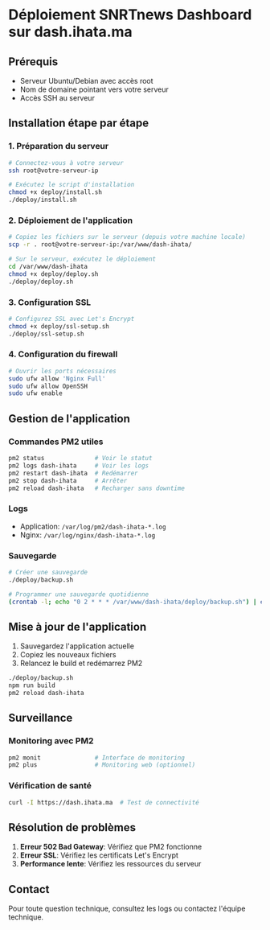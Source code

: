 
# Déploiement SNRTnews Dashboard sur dash.ihata.ma

## Prérequis
- Serveur Ubuntu/Debian avec accès root
- Nom de domaine pointant vers votre serveur
- Accès SSH au serveur

## Installation étape par étape

### 1. Préparation du serveur
```bash
# Connectez-vous à votre serveur
ssh root@votre-serveur-ip

# Exécutez le script d'installation
chmod +x deploy/install.sh
./deploy/install.sh
```

### 2. Déploiement de l'application
```bash
# Copiez les fichiers sur le serveur (depuis votre machine locale)
scp -r . root@votre-serveur-ip:/var/www/dash-ihata/

# Sur le serveur, exécutez le déploiement
cd /var/www/dash-ihata
chmod +x deploy/deploy.sh
./deploy/deploy.sh
```

### 3. Configuration SSL
```bash
# Configurez SSL avec Let's Encrypt
chmod +x deploy/ssl-setup.sh
./deploy/ssl-setup.sh
```

### 4. Configuration du firewall
```bash
# Ouvrir les ports nécessaires
sudo ufw allow 'Nginx Full'
sudo ufw allow OpenSSH
sudo ufw enable
```

## Gestion de l'application

### Commandes PM2 utiles
```bash
pm2 status              # Voir le statut
pm2 logs dash-ihata     # Voir les logs
pm2 restart dash-ihata  # Redémarrer
pm2 stop dash-ihata     # Arrêter
pm2 reload dash-ihata   # Recharger sans downtime
```

### Logs
- Application: `/var/log/pm2/dash-ihata-*.log`
- Nginx: `/var/log/nginx/dash-ihata-*.log`

### Sauvegarde
```bash
# Créer une sauvegarde
./deploy/backup.sh

# Programmer une sauvegarde quotidienne
(crontab -l; echo "0 2 * * * /var/www/dash-ihata/deploy/backup.sh") | crontab -
```

## Mise à jour de l'application

1. Sauvegardez l'application actuelle
2. Copiez les nouveaux fichiers
3. Relancez le build et redémarrez PM2

```bash
./deploy/backup.sh
npm run build
pm2 reload dash-ihata
```

## Surveillance

### Monitoring avec PM2
```bash
pm2 monit               # Interface de monitoring
pm2 plus                # Monitoring web (optionnel)
```

### Vérification de santé
```bash
curl -I https://dash.ihata.ma  # Test de connectivité
```

## Résolution de problèmes

1. **Erreur 502 Bad Gateway**: Vérifiez que PM2 fonctionne
2. **Erreur SSL**: Vérifiez les certificats Let's Encrypt
3. **Performance lente**: Vérifiez les ressources du serveur

## Contact
Pour toute question technique, consultez les logs ou contactez l'équipe technique.
